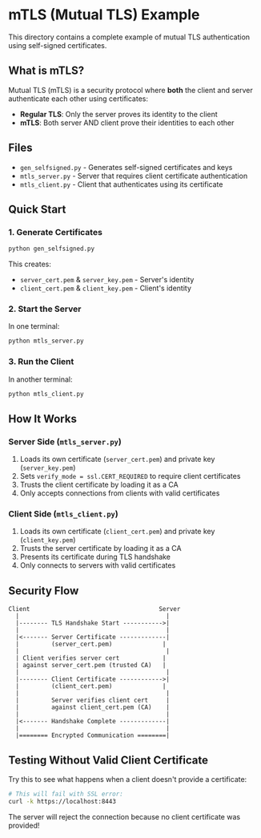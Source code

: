 # mTLS (Mutual TLS) Example

This directory contains a complete example of mutual TLS authentication using self-signed certificates.

## What is mTLS?

Mutual TLS (mTLS) is a security protocol where **both** the client and server authenticate each other using certificates:
- **Regular TLS**: Only the server proves its identity to the client
- **mTLS**: Both server AND client prove their identities to each other

## Files

- `gen_selfsigned.py` - Generates self-signed certificates and keys
- `mtls_server.py` - Server that requires client certificate authentication
- `mtls_client.py` - Client that authenticates using its certificate

## Quick Start

### 1. Generate Certificates

```bash
python gen_selfsigned.py
```

This creates:
- `server_cert.pem` & `server_key.pem` - Server's identity
- `client_cert.pem` & `client_key.pem` - Client's identity

### 2. Start the Server

In one terminal:
```bash
python mtls_server.py
```

### 3. Run the Client

In another terminal:
```bash
python mtls_client.py
```

## How It Works

### Server Side (`mtls_server.py`)
1. Loads its own certificate (`server_cert.pem`) and private key (`server_key.pem`)
2. Sets `verify_mode = ssl.CERT_REQUIRED` to require client certificates
3. Trusts the client certificate by loading it as a CA
4. Only accepts connections from clients with valid certificates

### Client Side (`mtls_client.py`)
1. Loads its own certificate (`client_cert.pem`) and private key (`client_key.pem`)
2. Trusts the server certificate by loading it as a CA
3. Presents its certificate during TLS handshake
4. Only connects to servers with valid certificates

## Security Flow

```
Client                                    Server
  |                                         |
  |-------- TLS Handshake Start ----------->|
  |                                         |
  |<------- Server Certificate -------------|
  |         (server_cert.pem)              |
  |                                         |
  | Client verifies server cert            |
  | against server_cert.pem (trusted CA)   |
  |                                         |
  |-------- Client Certificate ------------>|
  |         (client_cert.pem)              |
  |                                         |
  |         Server verifies client cert     |
  |         against client_cert.pem (CA)    |
  |                                         |
  |<------- Handshake Complete -------------|
  |                                         |
  |======== Encrypted Communication ========|
```


## Testing Without Valid Client Certificate

Try this to see what happens when a client doesn't provide a certificate:

```bash
# This will fail with SSL error:
curl -k https://localhost:8443
```

The server will reject the connection because no client certificate was provided!

